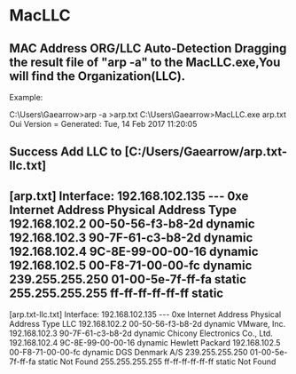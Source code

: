 # MacLLC
MAC Address ORG/LLC Auto-Detection
Dragging the result file of "arp -a" to the MacLLC.exe,You will find the Organization(LLC).
----------------------------------
Example:

C:\Users\Gaearrow>arp -a >arp.txt
C:\Users\Gaearrow>MacLLC.exe arp.txt
Oui Version =  Generated: Tue, 14 Feb 2017 11:20:05

Success Add LLC to [C:/Users/Gaearrow/arp.txt-llc.txt]
----------------------------------
[arp.txt]
Interface: 192.168.102.135 --- 0xe
  Internet Address      Physical Address      Type
  192.168.102.2         00-50-56-f3-b8-2d     dynamic
  192.168.102.3         90-7F-61-c3-b8-2d     dynamic
  192.168.102.4         9C-8E-99-00-00-16     dynamic
  192.168.102.5         00-F8-71-00-00-fc     dynamic
  239.255.255.250       01-00-5e-7f-ff-fa     static
  255.255.255.255       ff-ff-ff-ff-ff-ff     static
----------------------------------
[arp.txt-llc.txt]
Interface: 192.168.102.135 --- 0xe
  Internet Address      Physical Address      Type             LLC
  192.168.102.2         00-50-56-f3-b8-2d     dynamic        VMware, Inc.
  192.168.102.3         90-7F-61-c3-b8-2d     dynamic        Chicony Electronics Co., Ltd.
  192.168.102.4         9C-8E-99-00-00-16     dynamic        Hewlett Packard
  192.168.102.5         00-F8-71-00-00-fc     dynamic        DGS Denmark A/S
  239.255.255.250       01-00-5e-7f-ff-fa     static         Not Found
  255.255.255.255       ff-ff-ff-ff-ff-ff     static         Not Found